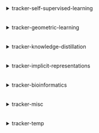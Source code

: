 
<details>
<summary>tracker-self-supervised-learning</summary>
<br>

| Repository Name                                                                         |
|:----------------------------------------------------------------------------------------|
| [Self-Supervised-Learning](https://github.com/SauravMaheshkar/Self-Supervised-Learning) |
| [SSL-Graphs](https://github.com/SauravMaheshkar/SSL-Graphs)                             |

</details>
<br>
<br>

<details>
<summary>tracker-geometric-learning</summary>
<br>

| Repository Name                                                                           |
|:------------------------------------------------------------------------------------------|
| [Graph-Property-Prediction](https://github.com/SauravMaheshkar/Graph-Property-Prediction) |
| [Link-Property-Prediction](https://github.com/SauravMaheshkar/Link-Property-Prediction)   |
| [Node-Property-Prediction](https://github.com/SauravMaheshkar/Node-Property-Prediction)   |
| [SSL-Graphs](https://github.com/SauravMaheshkar/SSL-Graphs)                               |

</details>
<br>
<br>

<details>
<summary>tracker-knowledge-distillation</summary>
<br>

| Repository Name                                                                     |
|:------------------------------------------------------------------------------------|
| [Knowledge-Distillation](https://github.com/SauravMaheshkar/Knowledge-Distillation) |

</details>
<br>
<br>

<details>
<summary>tracker-implicit-representations</summary>
<br>

| Repository Name                                 |
|:------------------------------------------------|
| [NeRF](https://github.com/SauravMaheshkar/NeRF) |

</details>
<br>
<br>

<details>
<summary>tracker-bioinformatics</summary>
<br>

| Repository Name                                                                         |
|:----------------------------------------------------------------------------------------|
| [Radiology-Classification](https://github.com/SauravMaheshkar/Radiology-Classification) |

</details>
<br>
<br>

<details>
<summary>tracker-misc</summary>
<br>

| Repository Name                                                                           |
|:------------------------------------------------------------------------------------------|
| [dotfiles](https://github.com/SauravMaheshkar/dotfiles)                                   |
| [kaggle](https://github.com/SauravMaheshkar/kaggle)                                       |
| [Personal-Notes](https://github.com/SauravMaheshkar/Personal-Notes)                       |
| [python-template](https://github.com/SauravMaheshkar/python-template)                     |
| [repos-tracker](https://github.com/SauravMaheshkar/repos-tracker)                         |
| [SauravMaheshkar](https://github.com/SauravMaheshkar/SauravMaheshkar)                     |
| [sauravmaheshkar.github.io](https://github.com/SauravMaheshkar/sauravmaheshkar.github.io) |

</details>
<br>
<br>

<details>
<summary>tracker-temp</summary>
<br>

| Repository Name                                                       |
|:----------------------------------------------------------------------|
| [ci](https://github.com/SauravMaheshkar/ci)                           |
| [ColossalAI](https://github.com/SauravMaheshkar/ColossalAI)           |
| [cuml](https://github.com/SauravMaheshkar/cuml)                       |
| [cupy](https://github.com/SauravMaheshkar/cupy)                       |
| [DeepSpeed](https://github.com/SauravMaheshkar/DeepSpeed)             |
| [flax](https://github.com/SauravMaheshkar/flax)                       |
| [hsf.github.io](https://github.com/SauravMaheshkar/hsf.github.io)     |
| [JAX-GalSim](https://github.com/SauravMaheshkar/JAX-GalSim)           |
| [jaxopt](https://github.com/SauravMaheshkar/jaxopt)                   |
| [jax_cosmo](https://github.com/SauravMaheshkar/jax_cosmo)             |
| [langchain](https://github.com/SauravMaheshkar/langchain)             |
| [mesh](https://github.com/SauravMaheshkar/mesh)                       |
| [MLFastSim](https://github.com/SauravMaheshkar/MLFastSim)             |
| [optax](https://github.com/SauravMaheshkar/optax)                     |
| [polars](https://github.com/SauravMaheshkar/polars)                   |
| [pyg-lib](https://github.com/SauravMaheshkar/pyg-lib)                 |
| [PyHEP-resources](https://github.com/SauravMaheshkar/PyHEP-resources) |
| [stdatamodels](https://github.com/SauravMaheshkar/stdatamodels)       |
| [t5x](https://github.com/SauravMaheshkar/t5x)                         |

</details>
<br>
<br>

